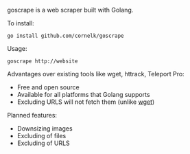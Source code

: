 goscrape is a web scraper built with Golang.

To install:

```
go install github.com/cornelk/goscrape
```

Usage:
```
goscrape http://website
```

Advantages over existing tools like wget, httrack, Teleport Pro:
* Free and open source
* Available for all platforms that Golang supports
* Excluding URLS will not fetch them (unlike [wget](http://savannah.gnu.org/bugs/?20808))

Planned features:

* Downsizing images
* Excluding of files
* Excluding of URLS
